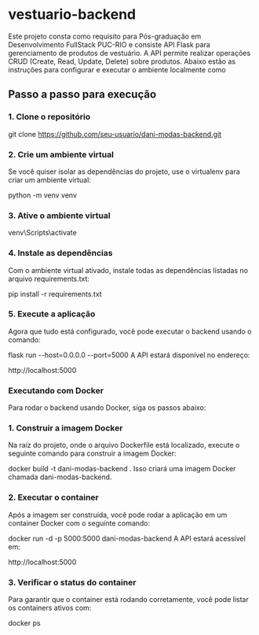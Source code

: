 # vestuario-backend

Este projeto consta como requisito para Pós-graduação em Desenvolvimento FullStack PUC-RIO e consiste API Flask para gerenciamento de produtos de vestuário. A API permite realizar operações CRUD (Create, Read, Update, Delete) sobre produtos. Abaixo estão as instruções para configurar e executar o ambiente localmente como 

## Passo a passo para execução

### 1. Clone o repositório

git clone https://github.com/seu-usuario/dani-modas-backend.git

### 2. Crie um ambiente virtual 
Se você quiser isolar as dependências do projeto, use o virtualenv para criar um ambiente virtual:

python -m venv venv

### 3. Ative o ambiente virtual

venv\Scripts\activate

### 4. Instale as dependências
Com o ambiente virtual ativado, instale todas as dependências listadas no arquivo requirements.txt:

pip install -r requirements.txt

### 5. Execute a aplicação
Agora que tudo está configurado, você pode executar o backend usando o comando:

flask run --host=0.0.0.0 --port=5000
A API estará disponível no endereço:

http://localhost:5000

### Executando com Docker
Para rodar o backend usando Docker, siga os passos abaixo:

### 1. Construir a imagem Docker
Na raiz do projeto, onde o arquivo Dockerfile está localizado, execute o seguinte comando para construir a imagem Docker:

docker build -t dani-modas-backend .
Isso criará uma imagem Docker chamada dani-modas-backend.

### 2. Executar o container
Após a imagem ser construída, você pode rodar a aplicação em um container Docker com o seguinte comando:

docker run -d -p 5000:5000 dani-modas-backend
A API estará acessível em:

http://localhost:5000

### 3. Verificar o status do container
Para garantir que o container está rodando corretamente, você pode listar os containers ativos com:

docker ps
